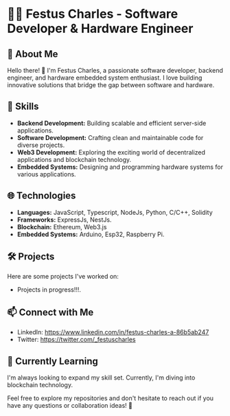 # 👨‍💻 Festus Charles - Software Developer & Hardware Engineer

## 🚀 About Me
Hello there! 👋 I'm Festus Charles, a passionate software developer, backend engineer, and hardware embedded system enthusiast. I love building innovative solutions that bridge the gap between software and hardware.

## 💼 Skills
- **Backend Development:** Building scalable and efficient server-side applications.
- **Software Development:** Crafting clean and maintainable code for diverse projects.
- **Web3 Development:** Exploring the exciting world of decentralized applications and blockchain technology.
- **Embedded Systems:** Designing and programming hardware systems for various applications.

## 🌐 Technologies
- **Languages:** JavaScript, Typescript, NodeJs, Python, C/C++, Solidity
- **Frameworks:** ExpressJs, NestJs.
- **Blockchain:** Ethereum, Web3.js
- **Embedded Systems:** Arduino, Esp32, Raspberry Pi.

## 🛠️ Projects
Here are some projects I've worked on:
- Projects in progress!!!.

## 📫 Connect with Me
- LinkedIn: https://www.linkedin.com/in/festus-charles-a-86b5ab247
- Twitter: https://twitter.com/_festuscharles

## 🌱 Currently Learning
I'm always looking to expand my skill set. Currently, I'm diving into blockchain technology.

Feel free to explore my repositories and don't hesitate to reach out if you have any questions or collaboration ideas! 🌟
